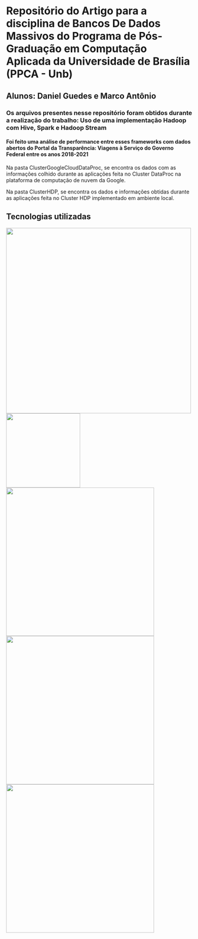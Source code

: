 # Repositório do Artigo para a disciplina de Bancos De Dados Massivos do Programa de Pós-Graduação em Computação Aplicada da Universidade de Brasília (PPCA - Unb)

## Alunos: Daniel Guedes e Marco Antônio
### Os arquivos presentes nesse repositório foram obtidos durante a realização do trabalho: Uso de uma implementação Hadoop com Hive, Spark e Hadoop Stream

#### Foi feito uma análise de performance entre esses frameworks com dados abertos do Portal da Transparência: Viagens à Serviço do Governo Federal entre os anos 2018-2021

Na pasta ClusterGoogleCloudDataProc, se encontra os dados com as informações colhido durante as aplicações feita no Cluster DataProc na plataforma de computação de nuvem da Google.

Na pasta ClusterHDP, se encontra os dados e informações obtidas durante as aplicações feita no Cluster HDP implementado em ambiente local.

## Tecnologias utilizadas

<img src="https://upload.wikimedia.org/wikipedia/commons/0/0e/Hadoop_logo.svg" width="500">
<img src="https://upload.wikimedia.org/wikipedia/commons/thumb/b/bb/Apache_Hive_logo.svg/1138px-Apache_Hive_logo.svg.png" width="200"> 
<img src="https://upload.wikimedia.org/wikipedia/commons/thumb/f/f3/Apache_Spark_logo.svg/1200px-Apache_Spark_logo.svg.png"width="400">
<img src="https://br.cloudera.com/content/dam/www/marketing/media-kit/logo-assets/cloudera_logo_darkorange.png"width="400">
<img src="https://1.bp.blogspot.com/-w41GLLo92gc/X_SzbEd5dPI/AAAAAAAAQjM/ZuwG3tSm3qwHOCYxHUBbzn0cRs91nf88gCLcBGAsYHQ/s1078/Untitled.png"width="400">

